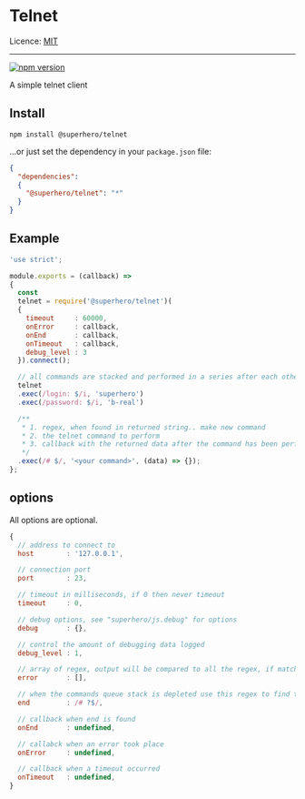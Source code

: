 # Telnet

Licence: [MIT](https://opensource.org/licenses/MIT)

---

[![npm version](https://badge.fury.io/js/%40superhero%2Ftelnet.svg)](https://badge.fury.io/js/%40superhero%2Ftelnet)

A simple telnet client

## Install

`npm install @superhero/telnet`

...or just set the dependency in your `package.json` file:

```json
{
  "dependencies":
  {
    "@superhero/telnet": "*"
  }
}
```

## Example

```javascript
'use strict';

module.exports = (callback) =>
{
  const
  telnet = require('@superhero/telnet')(
  {
    timeout     : 60000,
    onError     : callback,
    onEnd       : callback,
    onTimeout   : callback,
    debug_level : 3
  }).connect();

  // all commands are stacked and performed in a series after each other.
  telnet
  .exec(/login: $/i, 'superhero')
  .exec(/password: $/i, 'b-real')

  /**
   * 1. regex, when found in returned string.. make new command
   * 2. the telnet command to perform
   * 3. callback with the returned data after the command has been performed
   */
  .exec(/# $/, '<your command>', (data) => {});
};
```

## options

All options are optional.

```javascript
{
  // address to connect to
  host        : '127.0.0.1',

  // connection port
  port        : 23,

  // timeout in milliseconds, if 0 then never timeout
  timeout     : 0,

  // debug options, see "superhero/js.debug" for options
  debug       : {},

  // control the amount of debugging data logged
  debug_level : 1,

  // array of regex, output will be compared to all the regex, if match, exit -> emit error..
  error       : [],

  // when the commands queue stack is depleted use this regex to find the end  
  end         : /# ?$/,

  // callback when end is found
  onEnd       : undefined,

  // callabck when an error took place
  onError     : undefined,

  // callback when a timeout occurred
  onTimeout   : undefined,
}
```
